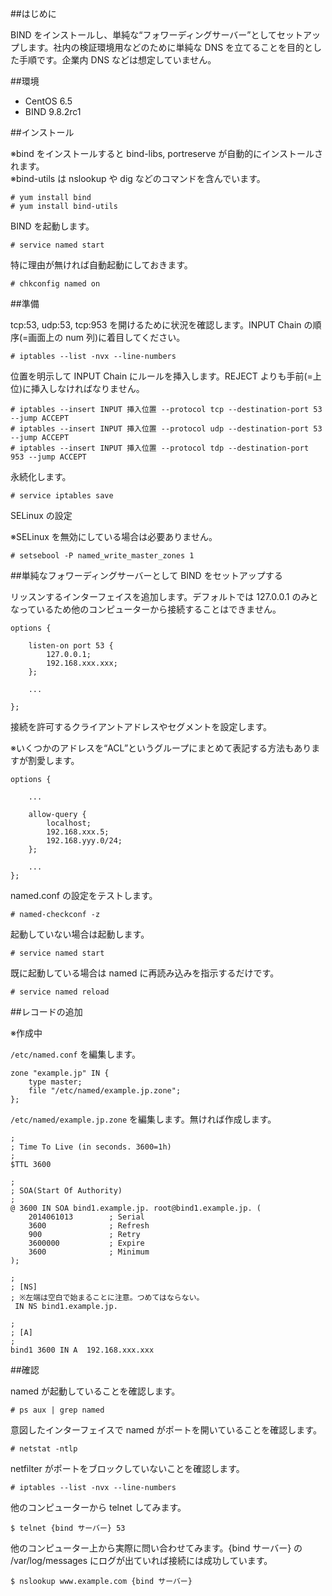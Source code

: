 ##はじめに

BIND をインストールし、単純な“フォワーディングサーバー”としてセットアップします。社内の検証環境用などのために単純な DNS を立てることを目的とした手順です。企業内 DNS などは想定していません。

##環境

- CentOS 6.5
- BIND 9.8.2rc1

##インストール

※bind をインストールすると bind-libs, portreserve が自動的にインストールされます。  
※bind-utils は nslookup や dig などのコマンドを含んでいます。  

    # yum install bind
    # yum install bind-utils

BIND を起動します。

    # service named start

特に理由が無ければ自動起動にしておきます。

    # chkconfig named on




##準備


tcp:53, udp:53, tcp:953 を開けるために状況を確認します。INPUT Chain の順序(=画面上の num 列)に着目してください。

    # iptables --list -nvx --line-numbers

位置を明示して INPUT Chain にルールを挿入します。REJECT よりも手前(=上位)に挿入しなければなりません。

    # iptables --insert INPUT 挿入位置 --protocol tcp --destination-port 53 --jump ACCEPT
    # iptables --insert INPUT 挿入位置 --protocol udp --destination-port 53 --jump ACCEPT
    # iptables --insert INPUT 挿入位置 --protocol tdp --destination-port 953 --jump ACCEPT

永続化します。

    # service iptables save

SELinux の設定

※SELinux を無効にしている場合は必要ありません。

    # setsebool -P named_write_master_zones 1








##単純なフォワーディングサーバーとして BIND をセットアップする

リッスンするインターフェイスを追加します。デフォルトでは 127.0.0.1 のみとなっているため他のコンピューターから接続することはできません。

```
options {

    listen-on port 53 {
        127.0.0.1;
        192.168.xxx.xxx;
    };

    ...

};
```



接続を許可するクライアントアドレスやセグメントを設定します。

※いくつかのアドレスを“ACL”というグループにまとめて表記する方法もありますが割愛します。

```
options {

    ...

    allow-query {
        localhost;
        192.168.xxx.5;
        192.168.yyy.0/24;
    };

    ...
};
```

named.conf の設定をテストします。

    # named-checkconf -z

起動していない場合は起動します。

    # service named start

既に起動している場合は named に再読み込みを指示するだけです。

    # service named reload









##レコードの追加

※作成中

```/etc/named.conf``` を編集します。

```
zone "example.jp" IN {
    type master;
    file "/etc/named/example.jp.zone";
};
```

`/etc/named/example.jp.zone` を編集します。無ければ作成します。

```
;
; Time To Live (in seconds. 3600=1h)
;
$TTL 3600

;
; SOA(Start Of Authority)
;
@ 3600 IN SOA bind1.example.jp. root@bind1.example.jp. (
    2014061013        ; Serial
    3600              ; Refresh
    900               ; Retry
    3600000           ; Expire
    3600              ; Minimum
);

;
; [NS]
; ※左端は空白で始まることに注意。つめてはならない。
 IN NS bind1.example.jp.

;
; [A]
;
bind1 3600 IN A  192.168.xxx.xxx
```



##確認

named が起動していることを確認します。

    # ps aux | grep named

意図したインターフェイスで named がポートを開いていることを確認します。

    # netstat -ntlp

netfilter がポートをブロックしていないことを確認します。

    # iptables --list -nvx --line-numbers

他のコンピューターから telnet してみます。

    $ telnet {bind サーバー} 53

他のコンピューター上から実際に問い合わせてみます。{bind サーバー} の /var/log/messages にログが出ていれば接続には成功しています。

    $ nslookup www.example.com {bind サーバー}







